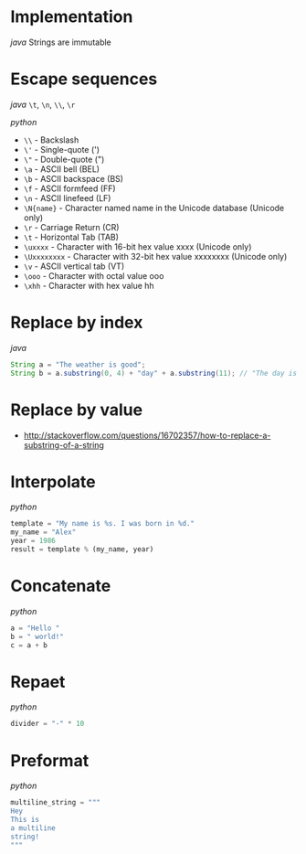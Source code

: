# Implementation
*java*
Strings are immutable

# Escape sequences
*java*
`\t`, `\n`, `\\`, `\r`

*python*
- `\\` - Backslash
- `\'` - Single-quote (')
- `\"` - Double-quote (")
- `\a` - ASCII bell (BEL)
- `\b` - ASCII backspace (BS)
- `\f` - ASCII formfeed (FF)
- `\n` - ASCII linefeed (LF)
- `\N{name}` - Character named name in the Unicode database (Unicode only)
- `\r` - Carriage Return (CR)
- `\t` - Horizontal Tab (TAB)
- `\uxxxx` - Character with 16-bit hex value xxxx (Unicode only)
- `\Uxxxxxxxx` - Character with 32-bit hex value xxxxxxxx (Unicode only)
- `\v` - ASCII vertical tab (VT)
- `\ooo` - Character with octal value ooo
- `\xhh` - Character with hex value hh

# Replace by index
*java*
```java
String a = "The weather is good";
String b = a.substring(0, 4) + "day" + a.substring(11); // "The day is good"
```

# Replace by value
- http://stackoverflow.com/questions/16702357/how-to-replace-a-substring-of-a-string

# Interpolate
*python*
```python
template = "My name is %s. I was born in %d."
my_name = "Alex"
year = 1986
result = template % (my_name, year)
```

# Concatenate
*python*
```python
a = "Hello "
b = " world!"
c = a + b
```

# Repaet
*python*
```python
divider = "-" * 10
```

# Preformat
*python*
```python
multiline_string = """
Hey
This is
a multiline
string!
"""
```

